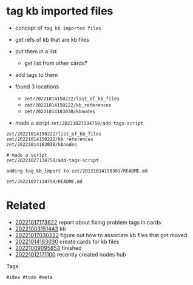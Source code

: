 # tag kb imported files

- concept of `tag kb imported files`
- get refs of kb that are kb files
- put them in a list
  - get list from other cards?
- add tags to them

- found 3 locations
  - `zet/20221014150222/list_of_kb_files`
  - `zet/20221014150222/kb_references   `
  - `zet/20221014183030/kbnodes`
- made a script `zet/20221027134758/add-tags-script`

```
zet/20221014150222/list_of_kb_files
zet/20221014150222/kb_references   
zet/20221014183030/kbnodes

# made a script
zet/20221027134758/add-tags-script

adding tag kb_import to zet/20221014190301/README.md
```

` zet/20221027134758/README.md `

# Related

- [20221017173622](/zet/20221017173622/README.md) report about fixing problem tags in cards
- [20221003151443](/zet/20221003151443/README.md) kb
- [20221017030222](/zet/20221017030222/README.md) figure out how to associate kb files that got moved
- [20221014183030](/zet/20221014183030/README.md) create cards for kb files
- [20221009095853](/zet/20221009095853/README.md) finished
- [20221012171100](/zet/20221012171100/README.md) recently created nodes hub

Tags:

    #idea #todo #meta

